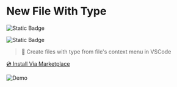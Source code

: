# New File With Type 

![Static Badge](https://img.shields.io/badge/Version-0.1.1-blue)

![Static Badge](https://img.shields.io/badge/License-MIT-blue)


> 💼 Create files with type from file's context menu in VSCode

[💿 Install Via Marketplace](https://marketplace.visualstudio.com/items?itemName=Peppa.new-file-with-type&ssr=false#overview)

![Demo](https://github.com/Q-Peppa/new-file-with-type/blob/main/images/demo.gif)